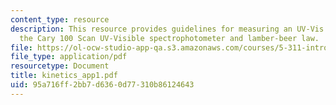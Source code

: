 ```yaml
---
content_type: resource
description: This resource provides guidelines for measuring an UV-Vis spectrum using
  the Cary 100 Scan UV-Visible spectrophotometer and lamber-beer law.
file: https://ol-ocw-studio-app-qa.s3.amazonaws.com/courses/5-311-introductory-chemical-experimentation-fall-2005/95a716ff2bb7d6360d77310b86124643_kinetics_app1.pdf
file_type: application/pdf
resourcetype: Document
title: kinetics_app1.pdf
uid: 95a716ff-2bb7-d636-0d77-310b86124643
---
```

